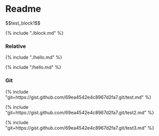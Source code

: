 # Readme

<p id="test-plugin-block-shortcuts-1">$$test_block1$$</p>
<p id="test-plugin-block-shortcuts-2">{% include "./block.md" %}</p>

### Relative

<p id="t1">{% include "./hello.md" %}</p>
<p id="t2">{% include "/hello.md" %}</p>

### Git

<p id="t3">{% include "git+https://gist.github.com/69ea4542e4c8967d2fa7.git/test.md" %}</p>
<p id="t4">{% include "git+https://gist.github.com/69ea4542e4c8967d2fa7.git/test2.md" %}</p>
<p id="t5">{% include "git+https://gist.github.com/69ea4542e4c8967d2fa7.git/test3.md" %}</p>
